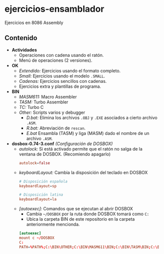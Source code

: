 # ejercicios-ensamblador

Ejercicios en 8086 Assembly

## Contenido

- **Actividades** 
    - Operaciones con cadena usando el ratón.
    - Menú de operaciones (2 versiones).
- **OK**
    - *Extendido:* Ejercicios usando el formato completo.
    - *Small:* Ejercicios usando el modelo `.SMALL`.
    - *Cadenas:* Ejercicios sencillos con cadenas.
    - Ejercicios extra y plantillas de programa.
- **BIN**
    - *MASM611:* Macro Assembler
    - *TASM:* Turbo Assembler
    - *TC:* Turbo C
    - *Other:* Scripts varios y debugger
        - *D.bat:* Elimina los archivos `.OBJ` y `.EXE` asociados a cierto archivo `.ASM`.
        - *R.bat:* Abreviación de `rescan`.
        - *E.bat* Ensambla (TASM) y liga (MASM) dado el nombre de un archivo `.ASM`.
- **dosbox-0.74-3.conf** *(Configuración de DOSBOX)*
    - *autolock:* Si está activado permite que el ratón no salga de la ventana de DOSBOX. (Recomiendo apagarlo)
        ```conf
        autolock=false
        ```
    - *keyboardLayout:* Cambia la disposición del teclado en DOSBOX
        ```conf
        # Disposición española
        keyboardlayout=sp

        # Disposición latina
        keyboardlayout=la
        ```
    - *[autoexec]:* Comandos que se ejecutan al abrir DOSBOX
        - Cambia `~/DOSBOX` por la ruta donde DOSBOX tomará como `C:`
        - Ubica la carpeta BIN de este repositorio en la carpeta anteriormente mencionda.
        ```conf
        [autoexec]
        mount c ~/DOSBOX
        C:
        PATH=%PATH%;C:\BIN\OTHER;C:\BIN\MASM611\BIN;C:\BIN\TASM\BIN;C:\BIN\TC\BIN;C:\BIN\TC\INCLUDE;C:\BIN\TC\LIB
        ```
